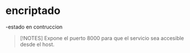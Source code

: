 <h1>
  encriptado
</h1>
-estado en contruccion 

> [!NOTES] 
>Expone el puerto 8000 para que el servicio sea accesible desde el host.



